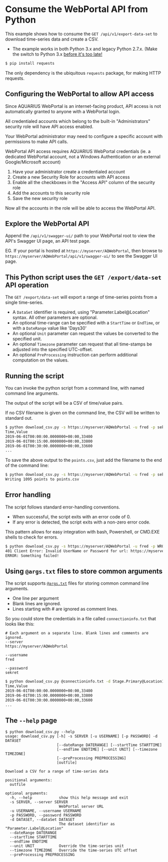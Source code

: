 # Consume the WebPortal API from Python

This example shows how to consume the `GET /api/v1/export-data-set` to download time-series data and create a CSV.

- The example works in both Python 3.x and legacy Python 2.7.x. (Make the switch to Python 3.x [before it's too late!](https://pythonclock.org/) 

```bash
$ pip install requests
```

The only dependency is the ubiquitous `requests` package, for making HTTP requests.

## Configuring the WebPortal to allow API access

Since AQUARIUS WebPortal is an internet-facing product, API access is not automatically granted to anyone with a WebPortal login.

All credentialed accounts which belong to the built-in "Administrators" security role will have API access enabled.

Your WebPortal administrator may need to configure a specific account with permissions to make API calls.

WebPortal API access requires AQUARIUS WebPortal credentials (ie. a dedicated WebPortal account, not a Windows Authentication or an external Google/Microsoft account)

1) Have your administrator create a credentialed account
2) Create a new Security Role for accounts with API access
3) Enable all the checkboxes in the "Access API" column of the security role
4) Add the accounts to this security role
5) Save the new security role

Now all the accounts in the role will be able to access the WebPortal API.

## Explore the WebPortal API

Append the `/api/v1/swagger-ui/` path to your WebPortal root to view the API's Swagger UI page, an API test page.

EG. If your portal is hosted at `https://myserver/AQWebPortal`, then browse to `https://myserver/AQWebPortal/api/v1/swagger-ui/` to see the Swagger UI page.

## This Python script uses the `GET /export/data-set` API operation

The `GET /export/data-set` will export a range of time-series points from a single time-series.

- A `DataSet` identifier is required, using "Parameter.Label@Location" syntax. All other parameters are optional. 
- An optional time-range can be specified with a `StartTime` or `EndTime`, or with a `DateRange` value like 'Days30'
- An optional `Unit` parameter can request the values be converted to the specified unit.
- An optional `Timezone` parameter can request that all time-stamps be adjusted into the specified UTC-offset.
- An optional `PreProcessing` instruction can perform additional computation on the values.

## Running the script

You can invoke the python script from a command line, with named command line arguments.

The output of the script will be a CSV of time/value pairs.

If no CSV filename is given on the command line, the CSV will be written to standard out.

```bash
$ python download_csv.py -s https://myserver/AQWebPortal -u fred -p sekret -d Stage.Primary@Location1 --startTime 2019-06-01
Time,Value
2019-06-01T00:00:00.0000000+00:00,33400
2019-06-01T00:15:00.0000000+00:00,33800
2019-06-01T00:30:00.0000000+00:00,33600
...
```

To save the above output to the `points.csv`, just add the filename to the end of the command line:

```bash
$ python download_csv.py -s https://myserver/AQWebPortal -u fred -p sekret -d Stage.Primary@Location1 --startTime 2019-06-01 points.csv
Writing 1095 points to points.csv
```

## Error handling

The script follows standard error-handling conventions.

- When successful, the script exits with an error code of 0.
- If any error is detected, the script exits with a non-zero error code.

This pattern allows for easy integration with bash, Powershell, or CMD.EXE shells to check for errors.

```bash
$ python download_csv.py -s https://myserver/AQWebPortal -u fred -p WRONGsekret -d Stage.Primary@Location1 || echo "ERROR: Something failed!"
401 Client Error: Invalid UserName or Password for url: https://myserver/AQWebPortal/api/v1/export/data-set?DataSet=Stage.Primary%40Location1
ERROR: Something failed!
``` 

## Using `@args.txt` files to store common arguments

The script supports [`@args.txt`](https://github.com/AquaticInformatics/examples/wiki/Common-command-line-options#use-the-filenameext-syntax-to-specify-options-in-a-text-file) files for storing common command line arguments.

- One line per argument
- Blank lines are ignored.
- Lines starting with # are ignored as comment lines.

So you could store the credentials in a file called `connectioninfo.txt` that looks like this:

```text
# Each argument on a separate line. Blank lines and comments are ignored.
--server
https://myserver/AQWebPortal
 
--username
fred
 
--password
sekret
```


```bash
$ python download_csv.py @connectioninfo.txt -d Stage.Primary@Location1 --startTime 2019-06-01
Time,Value
2019-06-01T00:00:00.0000000+00:00,33400
2019-06-01T00:15:00.0000000+00:00,33800
2019-06-01T00:30:00.0000000+00:00,33600
...
```

## The `--help` page

```
$ python download_csv.py --help
usage: download_csv.py [-h] -s SERVER [-u USERNAME] [-p PASSWORD] -d DATASET
                       [--dateRange DATERANGE] [--startTime STARTTIME]
                       [--endTime ENDTIME] [--unit UNIT] [--timezone TIMEZONE]
                       [--preProcessing PREPROCESSING]
                       [outfile]

Download a CSV for a range of time-series data

positional arguments:
  outfile

optional arguments:
  -h, --help            show this help message and exit
  -s SERVER, --server SERVER
                        WebPortal server URL
  -u USERNAME, --username USERNAME
  -p PASSWORD, --password PASSWORD
  -d DATASET, --dataSet DATASET
                        The dataset identifier as "Parameter.Label@Location"
  --dateRange DATERANGE
  --startTime STARTTIME
  --endTime ENDTIME
  --unit UNIT           Override the time-series unit
  --timezone TIMEZONE   Override the time-series UTC offset
  --preProcessing PREPROCESSING
```

